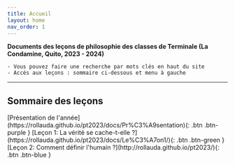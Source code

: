 ```yaml
---
title: Accueil
layout: home
nav_order: 1
---
```


**Documents des leçons de philosophie des classes de Terminale (La Condamine, Quito, 2023 - 2024)**  

```
- Vous pouvez faire une recherche par mots clés en haut du site
- Accès aux leçons : sommaire ci-dessous et menu à gauche
```

---  
## Sommaire des leçons
<span class="fs-3">
[Présentation de l'année](https://rollauda.github.io/pt2023/docs/Pr%C3%A9sentation){: .btn .btn-purple }  
[Leçon 1: La vérité se cache-t-elle ?](https://rollauda.github.io/pt2023/docs/Le%C3%A7on1/){: .btn .btn-green }  
[Leçon 2: Comment définir l'humain ?](http://rollauda.github.io/pt2023/){: .btn .btn-blue }  
</span>  

